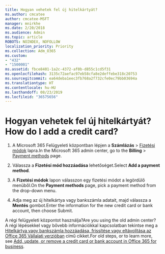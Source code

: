 ```yaml
---
title: Hogyan vehetek fel új hitelkártyát?
ms.author: cmcatee
author: cmcatee-MSFT
manager: mnirkhe
ms.date: 2/20/2018
ms.audience: Admin
ms.topic: article
ROBOTS: NOINDEX, NOFOLLOW
localization_priority: Priority
ms.collection: Adm_O365
ms.custom:
- "432"
- "1500001"
ms.assetid: fbce8401-1a2c-4372-af0b-d855c1cd5f31
ms.openlocfilehash: 3135c72aefac97eb58cfa8e2deffebe318c20753
ms.sourcegitcommit: ea64deba1eec3fb768a2f732cfe0ec79bb03694a
ms.translationtype: HT
ms.contentlocale: hu-HU
ms.lasthandoff: 08/23/2019
ms.locfileid: "36575656"
---
```

# <a name="how-do-i-add-a-credit-card"></a><span data-ttu-id="8f0c0-102">Hogyan vehetek fel új hitelkártyát?</span><span class="sxs-lookup"><span data-stu-id="8f0c0-102">How do I add a credit card?</span></span>

1. <span data-ttu-id="8f0c0-103">A Microsoft 365 Felügyeleti központban lépjen a **Számlázás** \> [Fizetési módok](https://go.microsoft.com/fwlink/p/?linkid=2018806) lapra.</span><span class="sxs-lookup"><span data-stu-id="8f0c0-103">In the Microsoft 365 admin center, go to the **Billing** \> [Payment methods](https://go.microsoft.com/fwlink/p/?linkid=2018806) page.</span></span>

2. <span data-ttu-id="8f0c0-104">Válassza a **Fizetési mód hozzáadása** lehetőséget.</span><span class="sxs-lookup"><span data-stu-id="8f0c0-104">Select **Add a payment method**.</span></span>

3. <span data-ttu-id="8f0c0-105">A **Fizetési módok** lapon válasszon egy fizetési módot a legördülő menüből.</span><span class="sxs-lookup"><span data-stu-id="8f0c0-105">On the **Payment methods** page, pick a payment method from the drop-down menu.</span></span>

4. <span data-ttu-id="8f0c0-106">Adja meg az új hitelkártya vagy bankszámla adatait, majd válassza a **Mentés** gombot.</span><span class="sxs-lookup"><span data-stu-id="8f0c0-106">Enter the information for the new credit card or bank account, then choose Submit.</span></span>

<span data-ttu-id="8f0c0-107">A régi felügyeleti központot használja?</span><span class="sxs-lookup"><span data-stu-id="8f0c0-107">Are you using the old admin center?</span></span> <span data-ttu-id="8f0c0-108">A régi lépésekkel vagy bővebb információkkal kapcsolatban tekintse meg a [Hitelkártya vagy bankszámla hozzáadása, frissítése vagy eltávolítása az Office 365 Vállalati verzióban](https://docs.microsoft.com/office365/admin/subscriptions-and-billing/add-update-or-remove-credit-card-or-bank-account) című cikket.</span><span class="sxs-lookup"><span data-stu-id="8f0c0-108">For old steps, or to learn more, see [Add, update, or remove a credit card or bank account in Office 365 for business](https://docs.microsoft.com/office365/admin/subscriptions-and-billing/add-update-or-remove-credit-card-or-bank-account).</span></span>